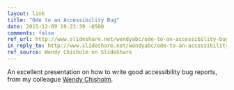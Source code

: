 ```yaml
---
layout: link
title: "Ode to an Accessibility Bug"
date: 2015-12-09 19:23:39 -0500
comments: false
ref_url: http://www.slideshare.net/wendyabc/ode-to-an-accessibility-bug
in_reply_to: http://www.slideshare.net/wendyabc/ode-to-an-accessibility-bug
ref_source: Wendy Chisholm on SlideShare
---
```


An excellent presentation on how to write good accessibility bug reports, from my colleague [Wendy Chisholm](http://sp1ral.com/).